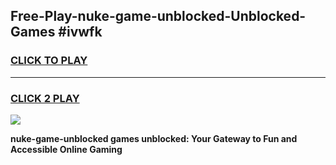 
## Free-Play-nuke-game-unblocked-Unblocked-Games #ivwfk
<h3>
<a href="https://news.freeplayer.one?title=nuke-game-unblocked&ref=8M">CLICK TO PLAY</a></h3>
<hr>

<h3>
<a href="https://news.freeplayer.one?title=nuke-game-unblocked&ref=8M">CLICK 2 PLAY</a>
  
</h3>

<a href="https://news.freeplayer.one?title=nuke-game-unblocked&ref=8M"><img src="https://clearcache.store/games.png"></a>


**nuke-game-unblocked games unblocked: Your Gateway to Fun and Accessible Online Gaming**
